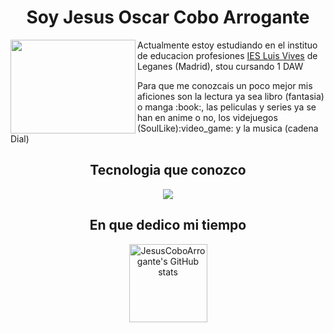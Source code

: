 <h1 align=center>Soy Jesus Oscar Cobo Arrogante</h1>
<img src="https://user-images.githubusercontent.com/146002181/273465894-b24741d8-2e84-4de6-b9e4-9bfd6e7a5f4a.png" width="200" height="150"align=left >
<p>Actualmente estoy estudiando en el instituo de educacion profesiones <a href="https://www.iesluisvives.es" >IES Luis Vives</a> de Leganes (Madrid), stou cursando 1 DAW</p>
<p >Para que me conozcais un poco mejor mis aficiones son la lectura ya sea libro (fantasia) o manga :book:, las peliculas y series ya se han en anime o no, los videjuegos (SoulLike):video_game: y la musica (cadena Dial)</p>

<h2 align="center">Tecnologia que conozco</h2>

<p align="center"><img src =https://skillicons.dev/icons?i=html,css,kotlin,vscode,idea,github</p>
  
<h2 align=center>En que dedico mi tiempo</h2>

<p align="center">
<a href="https://github-readme-stats.vercel.app/api?username=JesusCoboArrogante&show_icons=true&theme=github_dark&show_icons=true&rank_icon=github"><img loading="lazy" src="https://github-readme-stats.vercel.app/api?username=JesusCoboArrogante&show_icons=true&hide=&count_private=true&title_color=0891b2&text_color=ffffff&icon_color=0891b2&bg_color=27272a&hide_border=true&show_icons=true&rank_icon=github" alt="JesusCoboArrogante's GitHub stats" height="125"/></a>
</p>

    

  




